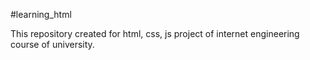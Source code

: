 #learning_html

This repository created for html, css, js project of internet engineering course of university.
